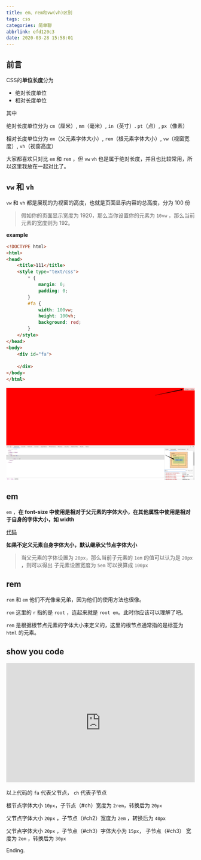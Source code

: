 ```yaml
---
title: em、rem和vw(vh)区别
tags: css
categories: 简单聊
abbrlink: efd120c3
date: 2020-03-28 15:58:01
---
```


## 前言

CSS的**单位长度**分为

- 绝对长度单位
- 相对长度单位

其中

绝对长度单位分为 `cm`（厘米）, `mm`（毫米）, `in`（英寸）. `pt`（点）, `px`（像素）

相对长度单位分为 `em`（父元素字体大小）, `rem`（根元素字体大小）, `vw`（视窗宽度）, `vh`（视窗高度）

大家都喜欢只对比 `em` 和 `rem` ，但 `vw` `vh` 也是属于绝对长度，并且也比较常用，所以这里我放在一起对比了。

<!-- more -->

## `vw` 和 `vh`

`vw` 和 `vh` 都是展现的为视窗的高度，也就是页面显示内容的总高度，分为 100 份

> 假如你的页面显示宽度为 1920，那么当你设置你的元素为 `10vw` ，那么当前元素的宽度则为 192。



**example**

```html
<!DOCTYPE html>
<html>
<head>
	<title>111</title>
	<style type="text/css">	
		* {
			margin: 0;
			padding: 0;
		}
		#fa {
			width: 100vw;
			height: 100vh;
			background: red;
		}
	</style>
</head>
<body>
	<div id="fa">
		
	</div>
</body>
</html>
```

![](https://raw.githubusercontent.com/popring/assets-repo/master/img/20200328163110.png)

## em

`em` ，**在 font-size 中使用是相对于父元素的字体大小，在其他属性中使用是相对于自身的字体大小，如 width**

[代码](#show-you-code)

**如果不定义元素自身字体大小，默认继承父节点字体大小**

> 当父元素的字体设置为 `20px`，那么当前子元素的 `1em` 的值可以认为是 `20px` ，则可以得出 子元素设置宽度为 `5em` 可以换算成 `100px` 

## rem

`rem` 和 `em` 他们不光像亲兄弟，因为他们的使用方法也很像。

`rem` 这里的 `r` 指的是 `root` ，连起来就是 `root em`。此时你应该可以理解了吧。

`rem` 是根据根节点元素的字体大小来定义的，这里的根节点通常指的是标签为 `html` 的元素。



## show you code

<iframe height="318" style="width: 100%;" scrolling="no" title="abOPEaE" src="https://codepen.io/popring/embed/abOPEaE?height=318&theme-id=light&default-tab=html,result" frameborder="no" allowtransparency="true" allowfullscreen="true">
  See the Pen <a href='https://codepen.io/popring/pen/abOPEaE'>abOPEaE</a> by HarryHao
  (<a href='https://codepen.io/popring'>@popring</a>) on <a href='https://codepen.io'>CodePen</a>.
</iframe>



以上代码的 `fa` 代表父节点， `ch` 代表子节点

根节点字体大小 `10px`，子节点（#ch）宽度为 `2rem`，转换后为 `20px`

父节点字体大小 `20px` ，子节点（#ch2）宽度为 `2em` ，转换后为 `40px`

父节点字体大小 `20px` ，子节点（#ch3）字体大小为 `15px`， 子节点（#ch3） 宽度为 `2em` ，转换后为 `30px`

Ending.